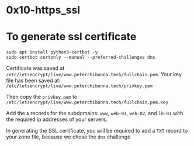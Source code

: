 # 0x10-https_ssl


# To generate ssl certificate
```shell
sudo apt install python3-certbot -y
sudo certbot certonly --manual --preferred-challenges dns
```
Certificate was saved at `/etc/letsencrypt/live/www.peterchibunna.tech/fullchain.pem`.
Your key file has been saved at: `/etc/letsencrypt/live/www.peterchibunna.tech/privkey.pem`


Then copy the `privkey.pem` to `/etc/letsencrypt/live/www.peterchibunna.tech/fullchain.pem.key`

Add the `A` records for the subdomains: `www`, `web-01`, `web-02`, and `lb-01` with the required ip addresses of your servers.

In generating the SSL certificate, you will be required to add a `TXT` record to your zone file, because we chose the `dns` challenge
